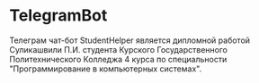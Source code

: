 # TelegramBot
Телеграм чат-бот StudentHelper является дипломной работой Суликашвили П.И. студента Курского Государственного Политехнического Колледжа 4 курса по специальности "Программирование в компьютерных системах".
